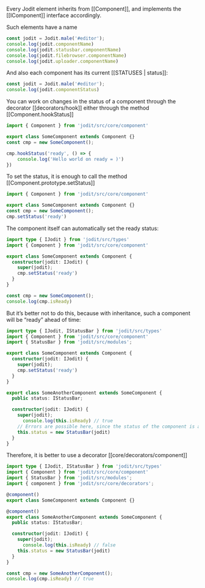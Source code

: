 Every Jodit element inherits from [[Component]], and implements the [[IComponent]] interface accordingly.

Such elements have a name

```js
const jodit = Jodit.male('#editor');
console.log(jodit.componentName)
console.log(jodit.statusbar.componentName)
console.log(jodit.filebrowser.componentName)
console.log(jodit.uploader.componentName)
```

And also each component has its current [[STATUSES | status]]:

```js
const jodit = Jodit.male('#editor');
console.log(jodit.componentStatus)
```

You can work on changes in the status of a component through the decorator [[decorators/hook]]
either through the method [[Component.hookStatus]]

```ts
import { Component } from 'jodit/src/core/component'

export class SomeComponent extends Component {}
const cmp = new SomeComponent();

cmp.hookStatus('ready', () => {
	console.log('Hello world on ready = )')
})
```

To set the status, it is enough to call the method [[Component.prototype.setStatus]]

```ts
import { Component } from 'jodit/src/core/component'

export class SomeComponent extends Component {}
const cmp = new SomeComponent();
cmp.setStatus('ready')
```

The component itself can automatically set the ready status:

```ts
import type { IJodit } from 'jodit/src/types'
import { Component } from 'jodit/src/core/component'

export class SomeComponent extends Component {
  constructor(jodit: IJodit) {
    super(jodit);
    cmp.setStatus('ready')
  }
}

const cmp = new SomeComponent();
console.log(cmp.isReady)
```
But it’s better not to do this, because with inheritance, such a component will be “ready” ahead of time:

```ts
import type { IJodit, IStatusBar } from 'jodit/src/types'
import { Component } from 'jodit/src/core/component'
import { StatusBar } from 'jodit/src/modules';

export class SomeComponent extends Component {
  constructor(jodit: IJodit) {
    super(jodit);
    cmp.setStatus('ready')
  }
}

export class SomeAnotherComponent extends SomeComponent {
  public status: IStatusBar;

  constructor(jodit: IJodit) {
    super(jodit);
	  console.log(this.isReady) // true
    // Errors are possible here, since the status of the component is already 'ready' but you have not yet initialized its fields
    this.status = new StatusBar(jodit)
  }
}
```

Therefore, it is better to use a decorator [[core/decorators/component]]

```ts
import type { IJodit, IStatusBar } from 'jodit/src/types'
import { Component } from 'jodit/src/core/component'
import { StatusBar } from 'jodit/src/modules';
import { component } from 'jodit/src/core/decorators';

@component()
export class SomeComponent extends Component {}

@component()
export class SomeAnotherComponent extends SomeComponent {
  public status: IStatusBar;

  constructor(jodit: IJodit) {
    super(jodit);
	  console.log(this.isReady) // false
    this.status = new StatusBar(jodit)
  }
}

const cmp = new SomeAnotherComponent();
console.log(cmp.isReady) // true
```

